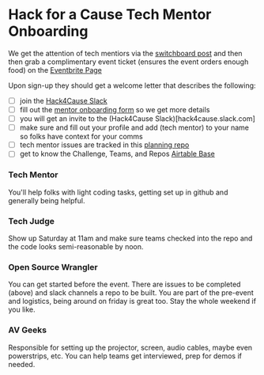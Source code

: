# Hack for a Cause Tech Mentor Onboarding
We get the attention of tech mentiors via the [switchboard post](https://eugenetech.switchboardhq.com/posts/44423) 
and then then grab a complimentary event ticket (ensures the event orders enough food) on the [Eventbrite Page](https://www.eventbrite.com/e/hack-for-a-cause-2019-registration-58823596962)

Upon sign-up they should get a welcome letter that describes the following:

- [ ] join the [Hack4Cause Slack](https://hack4cause.slack.com/)
- [ ] fill out the [mentor onboarding form](https://forms.gle/Hy4qQnLnLhmhgDi9A) so we get more details
- [ ] you will get an invite to the (Hack4Cause Slack)[hack4cause.slack.com]
- [ ] make sure and fill out your profile and add (tech mentor) to your name so folks have context for your comms
- [ ] tech mentor issues are tracked in this [planning repo](https://github.com/Hack4Eugene/hack-4-cause-2019-plan/issues)
- [ ] get to know the Challenge, Teams, and Repos [Airtable Base](https://airtable.com/shrWnZQkhMOSWSYtK)

### Tech Mentor
You'll help folks with light coding tasks, getting set up in github and generally being helpful.

### Tech Judge
Show up Saturday at 11am and make sure teams checked into the repo and the code looks semi-reasonable by noon.

### Open Source Wrangler
You can get started before the event.  There are issues to be completed (above) and slack channels a repo to be built.  You are part of the pre-event and logistics, being around on friday is great too.  Stay the whole weekend if you like.

### AV Geeks
Responsible for setting up the projector, screen, audio cables, maybe even powerstrips, etc.  You can help teams get interviewed, prep for demos if needed.


